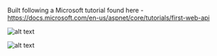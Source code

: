 Built following a Microsoft tutorial found here - https://docs.microsoft.com/en-us/aspnet/core/tutorials/first-web-api

![alt text](https://www.dropbox.com/s/x6lldd3p9nwacc2/APIs.PNG?raw=1)

![alt text](https://docs.microsoft.com/en-us/aspnet/core/tutorials/first-web-api/_static/architecture.png)



